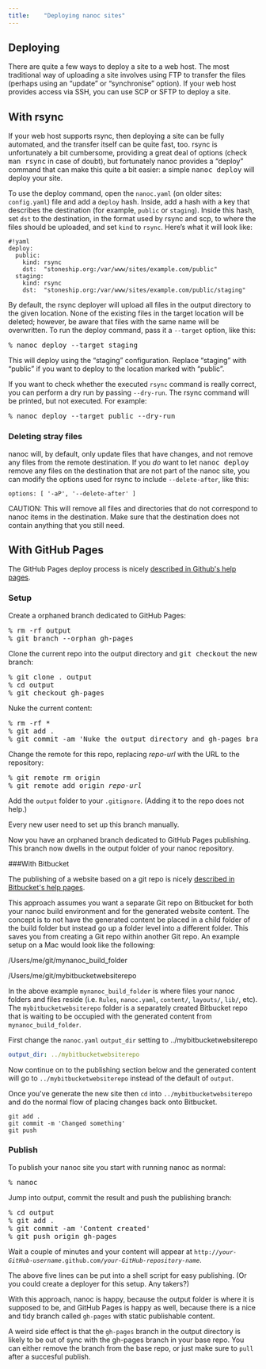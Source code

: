 ```yaml
---
title:    "Deploying nanoc sites"
---
```


Deploying
---------

There are quite a few ways to deploy a site to a web host. The most traditional way of uploading a site involves using FTP to transfer the files (perhaps using an “update” or “synchronise” option). If your web host provides access via SSH, you can use SCP or SFTP to deploy a site.

With rsync
----------

If your web host supports rsync, then deploying a site can be fully automated, and the transfer itself can be quite fast, too. rsync is unfortunately a bit cumbersome, providing a great deal of options (check <kbd>man rsync</kbd> in case of doubt), but fortunately nanoc provides a “deploy” command that can make this quite a bit easier: a simple <kbd>nanoc deploy</kbd> will deploy your site.

To use the deploy command, open the `nanoc.yaml` (on older sites: `config.yaml`) file and add a `deploy` hash. Inside, add a hash with a key that describes the destination (for example, `public` or `staging`). Inside this hash, set `dst` to the destination, in the format used by rsync and scp, to where the files should be uploaded, and set `kind` to `rsync`. Here’s what it will look like:

	#!yaml
	deploy:
	  public:
	    kind: rsync
	    dst:  "stoneship.org:/var/www/sites/example.com/public"
	  staging:
	    kind: rsync
	    dst:  "stoneship.org:/var/www/sites/example.com/public/staging"

By default, the rsync deployer will upload all files in the output directory to the given location. None of the existing files in the target location will be deleted; however, be aware that files with the same name will be overwritten. To run the deploy command, pass it a `--target` option, like this:

<pre title="Deploying"><span class="prompt">%</span> <kbd>nanoc deploy --target staging</kbd></pre>

This will deploy using the “staging” configuration. Replace “staging” with “public” if you want to deploy to the location marked with “public”.

If you want to check whether the executed `rsync` command is really correct, you can perform a dry run by passing `--dry-run`. The rsync command will be printed, but not executed. For example:

<pre title="Performing a dry run"><span class="prompt">%</span> <kbd>nanoc deploy --target public --dry-run</kbd></pre>

### Deleting stray files

nanoc will, by default, only update files that have changes, and not remove any files from the remote destination. If you _do_ want to let <kbd>nanoc deploy</kbd> remove any files on the destination that are not part of the nanoc site, you can modify the options used for rsync to include `--delete-after`, like this:

<pre title="Custom rsync options in the deployment configuration"><code class="language-yaml">options: [ '-aP', '--delete-after' ]</code></pre>

CAUTION: This will remove all files and directories that do not correspond to nanoc items in the destination. Make sure that the destination does not contain anything that you still need.

With GitHub Pages
-----------------

The GitHub Pages deploy process is nicely [described in Github's help pages](https://help.github.com/articles/creating-project-pages-manually).

### Setup

Create a orphaned branch dedicated to GitHub Pages:

<pre><span class="prompt">%</span> <kbd>rm -rf output</kbd>
<span class="prompt">%</span> <kbd>git branch --orphan gh-pages</kbd></pre>

Clone the current repo into the output directory and <kbd>git checkout</kbd> the new branch:

<pre><span class="prompt">%</span> <kbd>git clone . output</kbd>
<span class="prompt">%</span> <kbd>cd output</kbd>
<span class="prompt">%</span> <kbd>git checkout gh-pages</kbd></pre>

Nuke the current content:

<pre><span class="prompt">%</span> <kbd>rm -rf *</kbd>
<span class="prompt">%</span> <kbd>git add .</kbd>
<span class="prompt">%</span> <kbd>git commit -am 'Nuke the output directory and gh-pages branch'</kbd></pre>

Change the remote for this repo, replacing <var>repo-url</var> with the URL to the repository:

<pre><span class="prompt">%</span> <kbd>git remote rm origin</kbd>
<span class="prompt">%</span> <kbd>git remote add origin</kbd> <var>repo-url</var></pre>

Add the `output` folder to your `.gitignore`. (Adding it to the repo does not help.)

Every new user need to set up this branch manually.

Now you have an orphaned branch dedicated to GitHub Pages publishing. This branch now dwells in the output folder of your nanoc repository.

###With Bitbucket

The publishing of a website based on a git repo is nicely [described in Bitbucket's help pages](https://confluence.atlassian.com/display/BITBUCKET/Publishing+a+Website+on+Bitbucket).

This approach assumes you want a separate Git repo on Bitbucket for both your nanoc build environment and for the generated website content.  The concept is to not have the generated content be placed in a child folder of the build folder but instead go up a folder level into a different folder.  This saves you from creating a Git repo within another Git repo.  An example setup on a Mac would look like the following:

<span class="filename">/Users/me/git/mynanoc_build_folder</span>

<span class="filename">/Users/me/git/mybitbucketwebsiterepo</span>


In the above example `mynanoc_build_folder` is where files your nanoc folders and files reside (i.e. `Rules`, `nanoc.yaml`, `content/`, `layouts/`, `lib/`, etc).  The `mybitbucketwebsiterepo` folder is a separately created Bitbucket repo that is waiting to be occupied with the generated content from `mynanoc_build_folder`.

First change the `nanoc.yaml` `output_dir` setting to <span class="filename">../mybitbucketwebsiterepo</span>

```yaml
output_dir: ../mybitbucketwebsiterepo
```

Now continue on to the publishing section below and the generated content will go to `../mybitbucketwebsiterepo` instead of the default of `output`.

Once you've generate the new site then `cd` into `../mybitbucketwebsiterepo` and do the normal flow of placing changes back onto Bitbucket.

```
git add .
git commit -m 'Changed something'
git push
```


### Publish

To publish your nanoc site you start with running nanoc as normal:

<pre><span class="prompt">%</span> <kbd>nanoc</kbd></pre>

Jump into output, commit the result and push the publishing branch:

<pre><span class="prompt">%</span> <kbd>cd output</kbd>
<span class="prompt">%</span> <kbd>git add .</kbd>
<span class="prompt">%</span> <kbd>git commit -am 'Content created'</kbd>
<span class="prompt">%</span> <kbd>git push origin gh-pages</kbd></pre>

Wait a couple of minutes and your content will appear at <code>http://<var>your-GitHub-username</var>.github.com/<var>your-GitHub-repository-name</var></code>.

The above five lines can be put into a shell script for easy publishing. (Or you could create a deployer for this setup. Any takers?)

With this approach, nanoc is happy, because the output folder is where it is supposed to be, and GitHub Pages is happy as well, because there is a nice and tidy branch called `gh-pages` with static publishable content.

A weird side effect is that the `gh-pages` branch in the output directory is likely to be out of sync with the gh-pages branch in your base repo. You can either remove the branch from the base repo, or just make sure to `pull` after a succesful publish.
